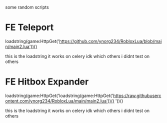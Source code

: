 some random scripts

# FE Teleport

loadstring(game:HttpGet('https://github.com/ynorg234/RobloxLua/blob/main/main2.lua'))()

this is the loadstring it works on celery idk which others i didnt test on others


# FE Hitbox Expander

loadstring(game:HttpGet('loadstring(game:HttpGet('https://raw.githubusercontent.com/ynorg234/RobloxLua/main/main2.lua'))()
'))()

this is the loadstring it works on celery idk which others i didnt test on others
